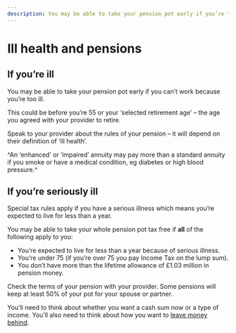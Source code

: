 ```yaml
---
description: You may be able to take your pension pot early if you’re too ill to work or if you have a serious illness which means you’re expected to live for less than a year.
---
```


# Ill health and pensions

## If you’re ill

You may be able to take your pension pot early if you can’t work because you’re too ill.

This could be before you’re 55 or your ‘selected retirement age’ – the age you agreed with your provider to retire.

Speak to your provider about the rules of your pension – it will depend on their definition of ‘ill health’.

^An ‘enhanced’ or ‘impaired’ annuity may pay more than a standard annuity if you smoke or have a medical condition, eg diabetes or high blood pressure.^

## If you’re seriously ill

Special tax rules apply if you have a serious illness which means you’re expected to live for less than a year.

You may be able to take your whole pension pot tax free if **all** of the following apply to you:

- You’re expected to live for less than a year because of serious illness.
- You’re under 75 (if you’re over 75 you pay Income Tax on the lump sum).
- You don’t have more than the lifetime allowance of £1.03 million in pension money.

Check the terms of your pension with your provider. Some pensions will keep at least 50% of your pot for your spouse or partner.

You’ll need to think about whether you want a cash sum now or a type of income. You’ll also need to think about how you want to [leave money behind](/en/when-you-die).
